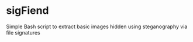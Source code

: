 # sigFiend
Simple Bash script to extract basic images hidden using steganography via file signatures
